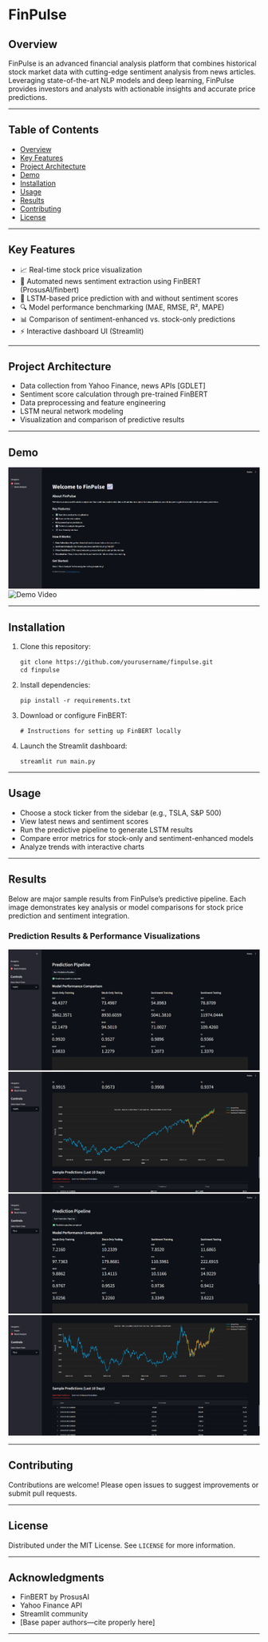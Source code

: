 # FinPulse


## Overview

FinPulse is an advanced financial analysis platform that combines historical stock market data with cutting-edge sentiment analysis from news articles. Leveraging state-of-the-art NLP models and deep learning, FinPulse provides investors and analysts with actionable insights and accurate price predictions.

---

## Table of Contents

- [Overview](#overview)
- [Key Features](#key-features)
- [Project Architecture](#project-architecture)
- [Demo](#demo)
- [Installation](#installation)
- [Usage](#usage)
- [Results](#results)
- [Contributing](#contributing)
- [License](#license)

---

## Key Features

- 📈 Real-time stock price visualization
- 📰 Automated news sentiment extraction using FinBERT (ProsusAI/finbert)
- 🤖 LSTM-based price prediction with and without sentiment scores
- 🔍 Model performance benchmarking (MAE, RMSE, R², MAPE)
- 📊 Comparison of sentiment-enhanced vs. stock-only predictions
- ⚡ Interactive dashboard UI (Streamlit)

---

## Project Architecture

- Data collection from Yahoo Finance, news APIs [GDLET]
- Sentiment score calculation through pre-trained FinBERT
- Data preprocessing and feature engineering
- LSTM neural network modeling
- Visualization and comparison of predictive results

---

## Demo
![Dashboard](images/home.png)
![Demo Video]() <!-- Add dashboard or representative demo image/gif here -->

---

## Installation

1. Clone this repository:
    ```
    git clone https://github.com/yourusername/finpulse.git
    cd finpulse
    ```

2. Install dependencies:
    ```
    pip install -r requirements.txt
    ```

3. Download or configure FinBERT:
    ```
    # Instructions for setting up FinBERT locally
    ```

4. Launch the Streamlit dashboard:
    ```
    streamlit run main.py
    ```

---

## Usage

- Choose a stock ticker from the sidebar (e.g., TSLA, S&P 500)
- View latest news and sentiment scores
- Run the predictive pipeline to generate LSTM results
- Compare error metrics for stock-only and sentiment-enhanced models
- Analyze trends with interactive charts

---

## Results

Below are major sample results from FinPulse’s predictive pipeline. Each image demonstrates key analysis or model comparisons for stock price prediction and sentiment integration.

### Prediction Results & Performance Visualizations

![Prediction Result 1](images/SP_metrics.png) <!-- Replace with your image filename -->
![Prediction Result 2](images/SP_graph.png) <!-- Replace with your image filename -->
![Prediction Result 3](images/tsla_metrics.png) <!-- Replace with your image filename -->
![Prediction Result 4](images/tsla_graph.png) <!-- Replace with your image filename -->

---

## Contributing

Contributions are welcome! Please open issues to suggest improvements or submit pull requests.

---

## License

Distributed under the MIT License. See `LICENSE` for more information.

---

## Acknowledgments

- FinBERT by ProsusAI
- Yahoo Finance API
- Streamlit community
- [Base paper authors—cite properly here]

---

<!-- Replace image links with your actual image files and update metric tables with your real results. -->

